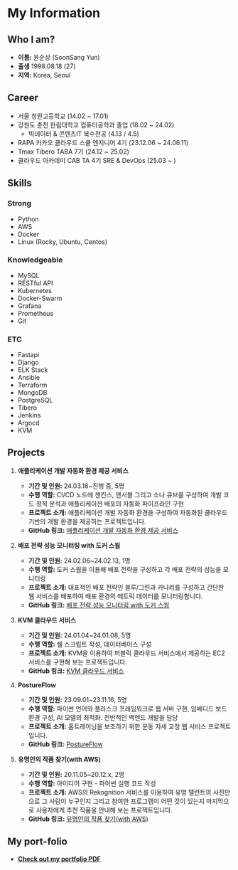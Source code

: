 # My Information

## Who I am?
- **이름:** 윤순상 (SoonSang Yun)
- **출생** 1998.08.18 (27)
- **지역:** Korea, Seoul

## Career
- 서울 청원고등학교 (14.02 ~ 17.01)
- 강원도 춘천 한림대학교 컴퓨터공학과 졸업 (18.02 ~ 24.02)
  - 빅데이터 & 콘텐츠IT 복수전공 (4.13 / 4.5)
- RAPA 카카오 클라우드 스쿨 엔지니어 4기 (23.12.06 ~ 24.06.11)
- Tmax Tibero TABA 7기 (24.12 ~ 25.02)
- 클라우드 아카데미 CAB TA 4기 SRE & DevOps (25.03 ~ )

## Skills
### Strong
- Python
- AWS
- Docker
- Linux (Rocky, Ubuntu, Centos)
  
### Knowledgeable
- MySQL
- RESTful API
- Kubernetes
- Docker-Swarm
- Grafana
- Prometheus
- Git

### ETC
- Fastapi
- Django
- ELK Stack
- Ansible
- Terraform
- MongoDB
- PostgreSQL
- Tibero
- Jenkins
- Argocd
- KVM

## Projects
1. **애플리케이션 개발 자동화 환경 제공 서비스**
   - **기간 및 인원:** 24.03.18~진행 중, 5명
   - **수행 역할:** CI/CD 노드에 젠킨스, 앤서블 그리고 소나 큐브를 구성하여 개발 코드 정적 분석과 애플리케이션 배포의 자동화 파이프라인 구현
   - **프로젝트 소개:** 애플리케이션 개발 자동화 환경을 구성하여 자동화된 클라우드 기반의 개발 환경을 제공하는 프로젝트입니다.
   - **GitHub 링크:** [애플리케이션 개발 자동화 환경 제공 서비스](https://github.com/Yunsoonsang/rapaeng4-CamuCamu.git)

2. **배포 전략 성능 모니터링 with 도커 스웜**
   - **기간 및 인원:** 24.02.06~24.02.13, 1명
   - **수행 역할:** 도커 스웜을 이용해 배포 전략을 구성하고 각 배포 전략의 성능을 모니터링
   - **프로젝트 소개:** 대표적인 배포 전략인 블루/그린과 카나리를 구성하고 간단한 웹 서비스를 배포하여 배포 환경의 메트릭 데이터를 모니터링합니다.
   - **GitHub 링크:** [배포 전략 성능 모니터링 with 도커 스웜](https://github.com/Yunsoonsang/docker-toyproject.git)

3. **KVM 클라우드 서비스**
   - **기간 및 인원:** 24.01.04~24.01.08, 5명
   - **수행 역할:** 쉘 스크립트 작성, 데이터베이스 구성
   - **프로젝트 소개:** KVM을 이용하여 퍼블릭 클라우드 서비스에서 제공하는 EC2 서비스를 구현해 보는 프로젝트입니다.
   - **GitHub 링크:** [KVM 클라우드 서비스](https://github.com/Yunsoonsang/my_shell.git)

4. **PostureFlow**
   - **기간 및 인원:** 23.09.01~23.11.16, 5명
   - **수행 역할:** 파이썬 언어와 플라스크 프레임워크로 웹 서버 구현, 임베디드 보드 환경 구성, AI 모델의 최적화. 전반적인 백엔드 개발을 담당
   - **프로젝트 소개:** 홈트레이닝을 보조하기 위한 운동 자세 교정 웹 서비스 프로젝트입니다.
   - **GitHub 링크:** [PostureFlow](https://github.com/Yunsoonsang/Team_PATI.git)

5. **유명인의 작품 찾기(with AWS)**
   - **기간 및 인원:** 20.11.05~20.12.x, 2명
   - **수행 역할:** 아이디어 구현 - 파이썬 실행 코드 작성
   - **프로젝트 소개:** AWS의 Rekognition 서비스를 이용하여 유명 탤런트의 사진만으로 그 사람이 누구인지 그리고 참여한 프로그램이 어떤 것이 있는지 마지막으로 사용자에게 추천 작품을 안내해 보는 프로젝트입니다.
   - **GitHub 링크:** [유명인의 작품 찾기(with AWS)](https://github.com/Yunsoonsang/MySchoolProject/tree/master/CC2020-2_Project)

## My port-folio
- **[Check out my portfolio PDF](portfolio.pdf)**
